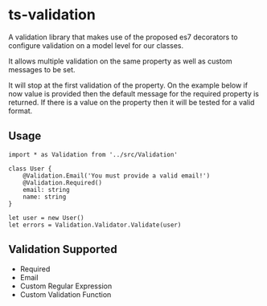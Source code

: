 # ts-validation
A validation library that makes use of the proposed es7 decorators to configure validation on a model level for our classes.

It allows multiple validation on the same property as well as custom messages to be set.

It will stop at the first validation of the property. On the example below if now value is provided then the default message for the required property is returned. If there is a value on the property then it will be tested for a valid format.

## Usage 
```
import * as Validation from '../src/Validation'

class User {
    @Validation.Email('You must provide a valid email!')
    @Validation.Required()
    email: string
    name: string
}

let user = new User()
let errors = Validation.Validator.Validate(user)
```

## Validation Supported
- Required
- Email
- Custom Regular Expression
- Custom Validation Function
